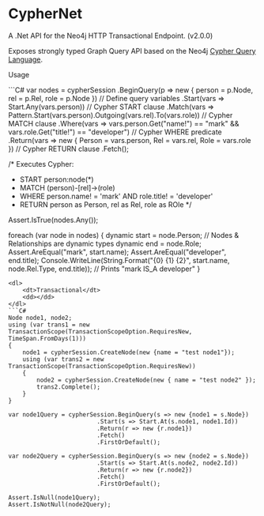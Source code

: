CypherNet
=========

A .Net API for the Neo4j HTTP Transactional Endpoint. (v2.0.0)

Exposes strongly typed Graph Query API based on the Neo4j [Cypher Query Language](http://docs.neo4j.org/chunked/milestone/cypher-query-lang.html).


<dl>
    <dt>Usage</dt>
    <dd></dd>
</dl>
```C#
var nodes = cypherSession
        .BeginQuery(p => new { person = p.Node, rel = p.Rel, role = p.Node }) // Define query variables
        .Start(vars => Start.Any(vars.person)) // Cypher START clause
        .Match(vars => Pattern.Start(vars.person).Outgoing(vars.rel).To(vars.role))  // Cypher MATCH clause
        .Where(vars => vars.person.Get<string>("name!") == "mark" && vars.role.Get<string>("title!") == "developer") // Cypher WHERE predicate
        .Return(vars => new { Person = vars.person, Rel = vars.rel, Role = vars.role }) // Cypher RETURN clause
        .Fetch();

/* Executes Cypher: 
 * START person:node(*) 
 * MATCH (person)-[rel]->(role) 
 * WHERE person.name! = 'mark' AND role.title! = 'developer' 
 * RETURN person as Person, rel as Rel, role as ROle
*/

Assert.IsTrue(nodes.Any());

foreach (var node in nodes)
{
    dynamic start = node.Person;  // Nodes & Relationships are dynamic types
    dynamic end = node.Role;
    Assert.AreEqual("mark", start.name);
    Assert.AreEqual("developer", end.title);
    Console.WriteLine(String.Format("{0} {1} {2}", start.name, node.Rel.Type, end.title)); // Prints "mark IS_A developer"
}
```
<dl>
    <dt>Transactional</dt>
    <dd></dd>
</dl>
```C#
Node node1, node2;
using (var trans1 = new TransactionScope(TransactionScopeOption.RequiresNew, TimeSpan.FromDays(1)))
{
	node1 = cypherSession.CreateNode(new {name = "test node1"});
	using (var trans2 = new TransactionScope(TransactionScopeOption.RequiresNew))
	{
		node2 = cypherSession.CreateNode(new { name = "test node2" });
		trans2.Complete();
	}
}

var node1Query = cypherSession.BeginQuery(s => new {node1 = s.Node})
						 .Start(s => Start.At(s.node1, node1.Id))
						 .Return(r => new {r.node1})
						 .Fetch()
						 .FirstOrDefault();

var node2Query = cypherSession.BeginQuery(s => new {node2 = s.Node})
						 .Start(s => Start.At(s.node2, node2.Id))
						 .Return(r => new {r.node2})
						 .Fetch()
						 .FirstOrDefault();

Assert.IsNull(node1Query);
Assert.IsNotNull(node2Query);
```
